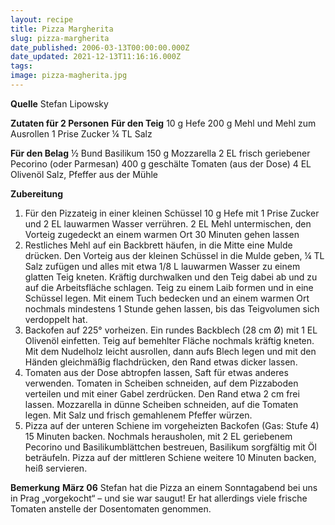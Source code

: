```yaml
---
layout: recipe
title: Pizza Margherita
slug: pizza-margherita
date_published: 2006-03-13T00:00:00.000Z
date_updated: 2021-12-13T11:16:16.000Z
tags:
image: pizza-magherita.jpg
---
```


**Quelle** Stefan Lipowsky

**Zutaten für 2 Personen**
**Für den Teig**
10 g Hefe
200 g Mehl und Mehl zum Ausrollen
1 Prise Zucker
¼ TL Salz

**Für den Belag**
½ Bund Basilikum
150 g Mozzarella
2 EL frisch geriebener Pecorino (oder Parmesan)
400 g geschälte Tomaten (aus der Dose)
4 EL Olivenöl
Salz, Pfeffer aus der Mühle

**Zubereitung**

1. Für den Pizzateig in einer kleinen Schüssel 10 g Hefe mit 1 Prise Zucker und 2 EL lauwarmen Wasser verrühren. 2 EL Mehl untermischen, den Vorteig zugedeckt an einem warmen Ort 30 Minuten gehen lassen
2. Restliches Mehl auf ein Backbrett häufen, in die Mitte eine Mulde drücken. Den Vorteig aus der kleinen Schüssel in die Mulde geben, ¼ TL Salz zufügen und alles mit etwa 1/8 L lauwarmen Wasser zu einem glatten Teig kneten. Kräftig durchwalken und den Teig dabei ab und zu auf die Arbeitsfläche schlagen. Teig zu einem Laib formen und in eine Schüssel legen. Mit einem Tuch bedecken und an einem warmen Ort nochmals mindestens 1 Stunde gehen lassen, bis das Teigvolumen sich verdoppelt hat.
3. Backofen auf 225° vorheizen. Ein rundes Backblech (28 cm Ø) mit 1 EL Olivenöl einfetten. Teig auf bemehlter Fläche nochmals kräftig kneten. Mit dem Nudelholz leicht ausrollen, dann aufs Blech legen und mit den Händen gleichmäßig flachdrücken, den Rand etwas dicker lassen.
4. Tomaten aus der Dose abtropfen lassen, Saft für etwas anderes verwenden. Tomaten in Scheiben schneiden, auf dem Pizzaboden verteilen und mit einer Gabel zerdrücken. Den Rand etwa 2 cm frei lassen. Mozzarella in dünne Scheiben schneiden, auf die Tomaten legen. Mit Salz und frisch gemahlenem Pfeffer würzen.
5. Pizza auf der unteren Schiene im vorgeheizten Backofen (Gas: Stufe 4) 15 Minuten backen. Nochmals herausholen, mit 2 EL geriebenem Pecorino und Basilikumblättchen bestreuen, Basilikum sorgfältig mit Öl beträufeln. Pizza auf der mittleren Schiene weitere 10 Minuten backen, heiß servieren.

**Bemerkung**
**März 06** Stefan hat die Pizza an einem Sonntagabend bei uns in Prag „vorgekocht“ – und sie war saugut! Er hat allerdings viele frische Tomaten anstelle der Dosentomaten genommen.
